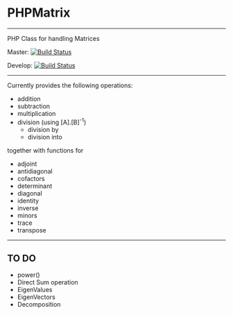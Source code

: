 PHPMatrix
==========

---

PHP Class for handling Matrices

Master: [![Build Status](https://travis-ci.org/MarkBaker/PHPMatrix.png?branch=master)](http://travis-ci.org/MarkBaker/PHPMatrix)

Develop: [![Build Status](https://travis-ci.org/MarkBaker/PHPMatrix.png?branch=develop)](http://travis-ci.org/MarkBaker/PHPMatrix)


---

Currently provides the following operations:

 - addition
 - subtraction
 - multiplication
 - division (using [A].[B]<sup>-1</sup>)
    - division by
    - division into

together with functions for 

 - adjoint
 - antidiagonal
 - cofactors
 - determinant
 - diagonal
 - identity
 - inverse
 - minors
 - trace
 - transpose
 
---

## TO DO

 - power()
 - Direct Sum operation
 - EigenValues
 - EigenVectors
 - Decomposition
